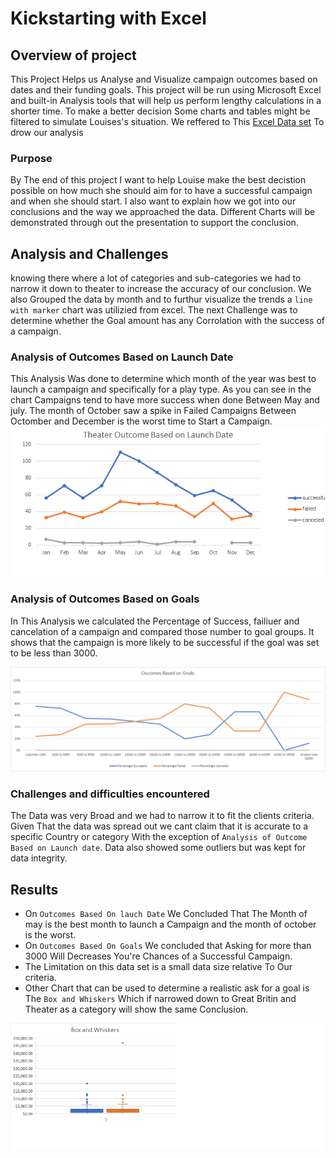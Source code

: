# Kickstarting with Excel

## Overview of project
This Project Helps us Analyse and Visualize campaign outcomes based on dates and their funding goals. This project will be run using Microsoft Excel and built-in Analysis tools that will help us perform lengthy calculations in a shorter time. To make a better decision Some charts and tables might be filtered to simulate Louises's situation. We reffered to This [Excel Data set](https://github.com/Donik22/Kickstarter-analysis/blob/main/StarterBook.xlsx) To drow our analysis

### Purpose
By The end of this project I want to help Louise make the best decistion possible on how much she should aim for to have a successful campaign and when she should start. I also want to explain how we got into our conclusions and the way we approached the data. Different Charts will be demonstrated through out the presentation to support the conclusion.

##  Analysis and Challenges
knowing there where a lot of categories and sub-categories we had to narrow it down to theater to increase the accuracy of our conclusion. We also Grouped the data by month and to furthur visualize the trends a `line with marker` chart was utilizied from excel. The next Challenge was to determine whether the Goal amount has any Corrolation with the success of a campaign.

### Analysis of Outcomes Based on Launch Date 
This Analysis Was done to determine which month of the year was best to launch a campaign and specifically for a play type. As you can see in the chart Campaigns tend to have more success when done Between May and july. The month of October saw a spike in Failed Campaigns Between Octomber and December is the worst time to Start a Campaign.
![alt text](https://github.com/Donik22/Kickstarter-analysis/blob/main/resources/Theater_Outcomes_vs_Launch.png)


### Analysis of Outcomes Based on Goals
In This Analysis we calculated the Percentage of Success, failiuer and cancelation of a campaign and compared those number to goal groups. It shows that the campaign is more likely to be successful if the goal was set to be less than 3000.

![alt text](https://github.com/Donik22/Kickstarter-analysis/blob/main/resources/Outcomes_vs_Goals.png)

### Challenges and difficulties encountered
The Data was very Broad and we had to narrow it to fit the clients criteria. Given That the data was spread out we cant claim that it is accurate to a specific Country or category With the exception of `Analysis of Outcome Based on Launch date`. Data also showed some outliers but was kept for data integrity.

## Results

- On `Outcomes Based On lauch Date` We Concluded That The Month of may is the best month to launch a Campaign and the month of october is the worst.
- On `Outcomes Based On Goals` We concluded that Asking for more than 3000 Will Decreases You're Chances of a Successful Campaign.
- The Limitation on this data set is a small data size relative To Our criteria.
- Other Chart that can be used to determine a realistic ask for a goal is The `Box and Whiskers` Which if narrowed down to Great Britin and Theater as a category will show the same Conclusion.

![alt text](https://github.com/Donik22/Kickstarter-analysis/blob/main/resources/Box%20and%20Whiskers.png)
